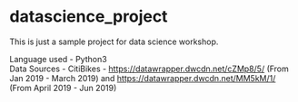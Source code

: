 # datascience_project
This is just a sample project for data science workshop.

Language used - Python3 <br>
Data Sources - CitiBikes - https://datawrapper.dwcdn.net/cZMp8/5/ (From Jan 2019 - March 2019) and 
                           https://datawrapper.dwcdn.net/MM5kM/1/ (From April 2019 - Jun 2019)
